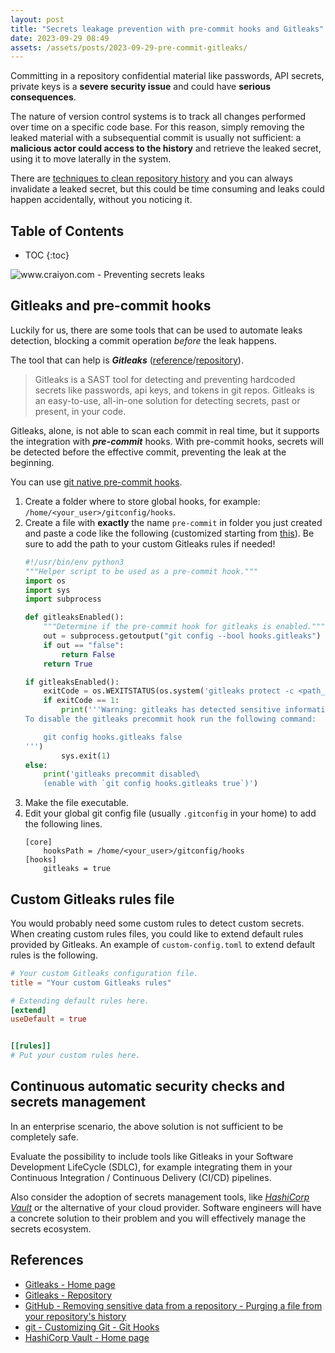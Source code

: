 ```yaml
---
layout: post
title: "Secrets leakage prevention with pre-commit hooks and Gitleaks"
date: 2023-09-29 08:49
assets: /assets/posts/2023-09-29-pre-commit-gitleaks/
---
```


Committing in a repository confidential material like passwords, API secrets, private keys is a **severe security issue** and could have **serious consequences**.

The nature of version control systems is to track all changes performed over time on a specific code base. For this reason, simply removing the leaked material with a subsequential commit is usually not sufficient: a **malicious actor could access to the history** and retrieve the leaked secret, using it to move laterally in the system.

There are [techniques to clean repository history](https://docs.github.com/en/authentication/keeping-your-account-and-data-secure/removing-sensitive-data-from-a-repository#purging-a-file-from-your-repositorys-history) and you can always invalidate a leaked secret, but this could be time consuming and leaks could happen accidentally, without you noticing it.

## Table of Contents

* TOC
{:toc}

![www.craiyon.com - Preventing secrets leaks]({{page.assets}}craiyon_103602_Preventing_secrets_leaks.png)

## Gitleaks and pre-commit hooks

Luckily for us, there are some tools that can be used to automate leaks detection, blocking a commit operation *before* the leak happens.

The tool that can help is ***Gitleaks*** ([reference](https://gitleaks.io/)/[repository](https://github.com/gitleaks/gitleaks)).

> Gitleaks is a SAST tool for detecting and preventing hardcoded secrets like passwords, api keys, and tokens in git repos. Gitleaks is an easy-to-use, all-in-one solution for detecting secrets, past or present, in your code.

Gitleaks, alone, is not able to scan each commit in real time, but it supports the integration with ***pre-commit*** hooks. With pre-commit hooks, secrets will be detected before the effective commit, preventing the leak at the beginning.

You can use [git native pre-commit hooks](https://git-scm.com/book/en/v2/Customizing-Git-Git-Hooks).
            
1. Create a folder where to store global hooks, for example: `/home/<your_user>/gitconfig/hooks`.
2. Create a file with **exactly** the name `pre-commit` in folder you just created and paste a code like the following (customized starting from [this](https://github.com/gitleaks/gitleaks/blob/master/scripts/pre-commit.py)). Be sure to add the path to your custom Gitleaks rules if needed!
    ```python
    #!/usr/bin/env python3
    """Helper script to be used as a pre-commit hook."""
    import os
    import sys
    import subprocess

    def gitleaksEnabled():
        """Determine if the pre-commit hook for gitleaks is enabled."""
        out = subprocess.getoutput("git config --bool hooks.gitleaks")
        if out == "false":
            return False
        return True

    if gitleaksEnabled():
        exitCode = os.WEXITSTATUS(os.system('gitleaks protect -c <path_to_custom_Gitleaks_rules> -v --staged --redact'))
        if exitCode == 1:
            print('''Warning: gitleaks has detected sensitive information in your changes.
    To disable the gitleaks precommit hook run the following command:

        git config hooks.gitleaks false
    ''')
            sys.exit(1)
    else:
        print('gitleaks precommit disabled\
        (enable with `git config hooks.gitleaks true`)')
    ```
3. Make the file executable.
4. Edit your global git config file (usually `.gitconfig` in your home) to add the following lines.
    ```
    [core]
        hooksPath = /home/<your_user>/gitconfig/hooks
    [hooks]
        gitleaks = true
    ```
    
## Custom Gitleaks rules file

You would probably need some custom rules to detect custom secrets. When creating custom rules files, you could like to extend default rules provided by Gitleaks. An example of `custom-config.toml` to extend default rules is the following.

```toml
# Your custom Gitleaks configuration file.
title = "Your custom Gitleaks rules"

# Extending default rules here.
[extend]
useDefault = true


[[rules]]
# Put your custom rules here.
```

## Continuous automatic security checks and secrets management

In an enterprise scenario, the above solution is not sufficient to be completely safe.

Evaluate the possibility to include tools like Gitleaks in your Software Development LifeCycle (SDLC), for example integrating them in your Continuous Integration / Continuous Delivery (CI/CD) pipelines.

Also consider the adoption of secrets management tools, like [*HashiCorp Vault*](https://www.vaultproject.io/) or the alternative of your cloud provider. Software engineers will have a concrete solution to their problem and you will effectively manage the secrets ecosystem.

## References
* [Gitleaks - Home page](https://gitleaks.io/)
* [Gitleaks - Repository](https://github.com/gitleaks/gitleaks)
* [GitHub - Removing sensitive data from a repository - Purging a file from your repository's history](https://docs.github.com/en/authentication/keeping-your-account-and-data-secure/removing-sensitive-data-from-a-repository#purging-a-file-from-your-repositorys-history)
* [git - Customizing Git - Git Hooks](https://git-scm.com/book/en/v2/Customizing-Git-Git-Hooks)
* [HashiCorp Vault - Home page](https://www.vaultproject.io/)
